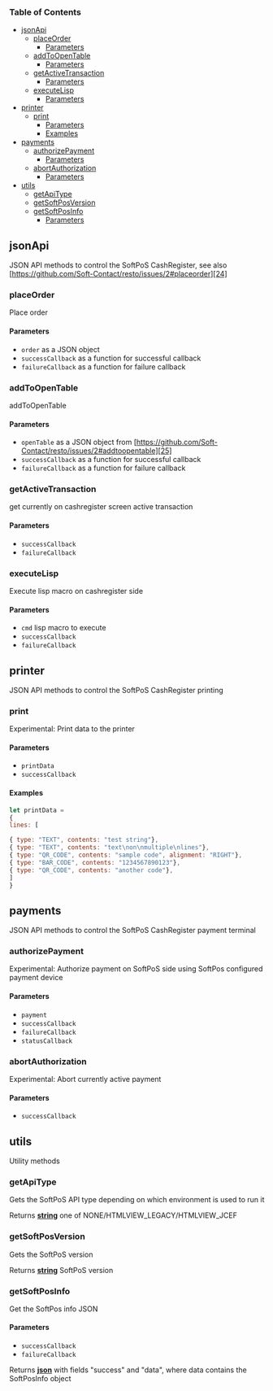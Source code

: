 <!-- Generated by documentation.js. Update this documentation by updating the source code. -->

### Table of Contents

-   [jsonApi][1]
    -   [placeOrder][2]
        -   [Parameters][3]
    -   [addToOpenTable][4]
        -   [Parameters][5]
    -   [getActiveTransaction][6]
        -   [Parameters][7]
    -   [executeLisp][8]
        -   [Parameters][9]
-   [printer][10]
    -   [print][11]
        -   [Parameters][12]
        -   [Examples][13]
-   [payments][14]
    -   [authorizePayment][15]
        -   [Parameters][16]
    -   [abortAuthorization][17]
        -   [Parameters][18]
-   [utils][19]
    -   [getApiType][20]
    -   [getSoftPosVersion][21]
    -   [getSoftPosInfo][22]
        -   [Parameters][23]

## jsonApi

JSON API methods to control the SoftPoS CashRegister, see also [https://github.com/Soft-Contact/resto/issues/2#placeorder][24]

### placeOrder

Place order

#### Parameters

-   `order`  as a JSON object
-   `successCallback`  as a function for successful callback
-   `failureCallback`  as a function for failure callback

### addToOpenTable

addToOpenTable

#### Parameters

-   `openTable`  as a JSON object from [https://github.com/Soft-Contact/resto/issues/2#addtoopentable][25]
-   `successCallback`  as a function for successful callback
-   `failureCallback`  as a function for failure callback

### getActiveTransaction

get currently on cashregister screen active transaction

#### Parameters

-   `successCallback`  
-   `failureCallback`  

### executeLisp

Execute lisp macro on cashregister side

#### Parameters

-   `cmd`  lisp macro to execute
-   `successCallback`  
-   `failureCallback`  

## printer

JSON API methods to control the SoftPoS CashRegister printing

### print

Experimental: Print data to the printer

#### Parameters

-   `printData`  
-   `successCallback`  

#### Examples

```javascript
let printData =
{
lines: [

{ type: "TEXT", contents: "test string"},
{ type: "TEXT", contents: "text\non\nmultiple\nlines"},
{ type: "QR_CODE", contents: "sample code", alignment: "RIGHT"},
{ type: "BAR_CODE", contents: "1234567890123"},
{ type: "QR_CODE", contents: "another code"},
]
}
```

## payments

JSON API methods to control the SoftPoS CashRegister payment terminal

### authorizePayment

Experimental: Authorize payment on SoftPoS side using SoftPos configured payment device

#### Parameters

-   `payment`  
-   `successCallback`  
-   `failureCallback`  
-   `statusCallback`  

### abortAuthorization

Experimental: Abort currently active payment

#### Parameters

-   `successCallback`  

## utils

Utility methods

### getApiType

Gets the SoftPoS API type depending on which environment is used to run it

Returns **[string][26]** one of NONE/HTMLVIEW_LEGACY/HTMLVIEW_JCEF

### getSoftPosVersion

Gets the SoftPoS version

Returns **[string][26]** SoftPoS version

### getSoftPosInfo

Get the SoftPos info JSON

#### Parameters

-   `successCallback`  
-   `failureCallback`  

Returns **[json][27]** with fields "success" and "data", where data contains the SoftPosInfo object

[1]: #jsonapi

[2]: #placeorder

[3]: #parameters

[4]: #addtoopentable

[5]: #parameters-1

[6]: #getactivetransaction

[7]: #parameters-2

[8]: #executelisp

[9]: #parameters-3

[10]: #printer

[11]: #print

[12]: #parameters-4

[13]: #examples

[14]: #payments

[15]: #authorizepayment

[16]: #parameters-5

[17]: #abortauthorization

[18]: #parameters-6

[19]: #utils

[20]: #getapitype

[21]: #getsoftposversion

[22]: #getsoftposinfo

[23]: #parameters-7

[24]: https://github.com/Soft-Contact/resto/issues/2#placeorder

[25]: https://github.com/Soft-Contact/resto/issues/2#addtoopentable

[26]: https://developer.mozilla.org/docs/Web/JavaScript/Reference/Global_Objects/String

[27]: https://developer.mozilla.org/docs/Web/JavaScript/Reference/Global_Objects/JSON
